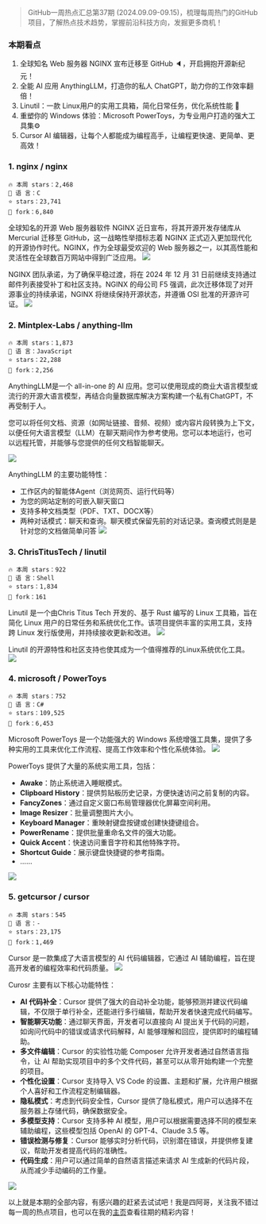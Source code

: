  

> GitHub一周热点汇总第37期 (2024.09.09-09.15)，梳理每周热门的GitHub项目，了解热点技术趋势，掌握前沿科技方向，发掘更多商机！


### 本期看点
1. 全球知名 Web 服务器 NGINX 宣布迁移至 GitHub 🔈，开启拥抱开源新纪元！
2. 全能 AI 应用 AnythingLLM，打造你的私人 ChatGPT，助力你的工作效率翻倍！
3. Linutil：一款 Linux用户的实用工具箱，简化日常任务，优化系统性能 🚀
4. 重塑你的 Windows 体验：Microsoft PowerToys，为专业用户打造的强大工具集⚙
5. Cursor AI 编辑器，让每个人都能成为编程高手，让编程更快速、更简单、更高效！


### 1. nginx / nginx

```text
🔥 本周 stars：2,468
🔨 语 言：C
⭐ stars：23,741
🍴 fork：6,840
```

全球知名的开源 Web 服务器软件 NGINX 近日宣布，将其开源开发存储库从 Mercurial 迁移至 GitHub，这一战略性举措标志着 NGINX 正式迈入更加现代化的开源协作时代。NGINX，作为全球最受欢迎的 Web 服务器之一，以其高性能和灵活性在全球数百万网站中得到广泛应用。
![](../../attachments/GitHub一周热点汇总第37期-nginx01.png)


NGINX 团队承诺，为了确保平稳过渡，将在 2024 年 12 月 31 日前继续支持通过邮件列表接受补丁和社区支持。NGINX 的母公司 F5 强调，此次迁移体现了对开源事业的持续承诺，NGINX 将继续保持开源状态，并遵循 OSI 批准的开源许可证。
![](../../attachments/GitHub一周热点汇总第37期-nginx02.png)

 

### 2. Mintplex-Labs / anything-llm

```text
🔥 本周 stars：1,873
🔨 语 言：JavaScript
⭐ stars：22,288
🍴 fork：2,256
```

AnythingLLM是一个 all-in-one 的 AI 应用。您可以使用现成的商业大语言模型或流行的开源大语言模型，再结合向量数据库解决方案构建一个私有ChatGPT，不再受制于人。

您可以将任何文档、资源（如网址链接、音频、视频）或内容片段转换为上下文，以便任何大语言模型（LLM）在聊天期间作为参考使用。您可以本地运行，也可以远程托管，并能够与您提供的任何文档智能聊天。

![](../../attachments/GitHub一周热点汇总第37期-anythingllm00.png)

AnythingLLM 的主要功能特性：
- 工作区内的智能体Agent（浏览网页、运行代码等）
- 为您的网站定制的可嵌入聊天窗口
- 支持多种文档类型（PDF、TXT、DOCX等）
- 两种对话模式：聊天和查询。聊天模式保留先前的对话记录。查询模式则是是针对您的文档做简单问答
![](../../attachments/GitHub一周热点汇总第37期-anything02.png)



### 3. ChrisTitusTech / linutil

```text
🔥 本周 stars：922
🔨 语 言：Shell
⭐ stars：1,834 
🍴 fork：161
```

Linutil 是一个由Chris Titus Tech 开发的、基于 Rust 编写的 Linux 工具箱，旨在简化 Linux 用户的日常任务和系统优化工作。该项目提供丰富的实用工具，支持跨 Linux 发行版使用，并持续接收更新和改进。
![](../../attachments/GitHub一周热点汇总第37期-linutil01.png)

Linutil 的开源特性和社区支持也使其成为一个值得推荐的Linux系统优化工具。
![](../../attachments/GitHub一周热点汇总第37期-linutil.png)



### 4. microsoft / PowerToys

```text
🔥 本周 stars：752
🔨 语 言：C#
⭐ stars：109,525
🍴 fork：6,453
```

Microsoft PowerToys 是一个功能强大的 Windows 系统增强工具集，提供了多种实用的工具来优化工作流程、提高工作效率和个性化系统体验。
![](../../attachments/GitHub一周热点汇总第37期-powertoys01.png)

PowerToys 提供了大量的系统实用工具，包括：
- **Awake**：防止系统进入睡眠模式。
- **Clipboard History**：提供剪贴板历史记录，方便快速访问之前复制的内容。
- **FancyZones**：通过自定义窗口布局管理器优化屏幕空间利用。
- **Image Resizer**：批量调整图片大小。
- **Keyboard Manager**：重映射键盘按键或创建快捷键组合。
- **PowerRename**：提供批量重命名文件的强大功能。
- **Quick Accent**：快速访问重音字符和其他特殊字符。
- **Shortcut Guide**：展示键盘快捷键的参考指南。
- ……

![](../../attachments/GitHub一周热点汇总第37期-powertoys02-3.png)


### 5. getcursor / cursor

```text
🔥 本周 stars：545
🔨 语 言：-
⭐ stars：23,175
🍴 fork：1,469
```

Cursor 是一款集成了大语言模型的 AI 代码编辑器，它通过 AI 辅助编程，旨在提高开发者的编程效率和代码质量。
![](../../attachments/GitHub一周热点汇总第37期-cursor01.png)

Curosr 主要有以下核心功能特性：
- **AI 代码补全**：Cursor 提供了强大的自动补全功能，能够预测并建议代码编辑，不仅限于单行补全，还能进行多行编辑，帮助开发者快速完成代码编写。
- **智能聊天功能**：通过聊天界面，开发者可以直接向 AI 提出关于代码的问题，如询问代码中的错误或请求代码解释，AI 能够理解和回应，提供即时的编程辅助。
- **多文件编辑**：Cursor 的实验性功能 Composer 允许开发者通过自然语言指令，让 AI 帮助实现项目中的多个文件代码，甚至可以从零开始构建一个完整的项目。
- **个性化设置**：Cursor 支持导入 VS Code 的设置、主题和扩展，允许用户根据个人喜好和工作流程定制编辑器。
- **隐私模式**：考虑到代码安全性，Cursor 提供了隐私模式，用户可以选择不在服务器上存储代码，确保数据安全。
- **多模型支持**：Cursor 支持多种 AI 模型，用户可以根据需要选择不同的模型来辅助编程，这些模型包括 OpenAI 的 GPT-4、Claude 3.5 等。
- **错误检测与修复**：Cursor 能够实时分析代码，识别潜在错误，并提供修复建议，帮助开发者提高代码的准确性。
- **代码生成**：用户可以通过简单的自然语言描述来请求 AI 生成新的代码片段，从而减少手动编码的工作量。

![](../../attachments/GitHub一周热点汇总第37期-cursor02.png)


以上就是本期的全部内容，有感兴趣的赶紧去试试吧！我是四阿哥，关注我不错过每一周的热点项目，也可以在我的[主页](https://siage.netlify.app/)查看往期的精彩内容！
